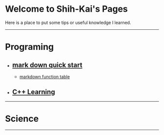 
# Welcome to Shih-Kai's Pages
Here is a place to put some tips or useful knowledge I learned.

***
# Programing
* ## [mark down quick start](mark_down_quick_start.md)
  * [markdown function table](http://commonmark.org/help/)
* ## [C++ Learning](C++learning.md)

***
# Science

***
